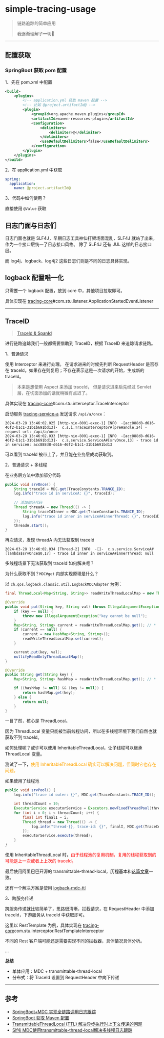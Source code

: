 # simple-tracing-usage

> 链路追踪的简单应用
> 
> ~~我逐渐理解了一切~~🤡

---

## 配置获取

### SpringBoot 获取 pom 配置

1、先在 pom.xml 中配置

```xml
<build>
    <plugins>
        <!-- application.yml 获取 maven 配置 -->
        <!-- 比如 @project.artifactId@ -->
        <plugin>
            <groupId>org.apache.maven.plugins</groupId>
            <artifactId>maven-resources-plugin</artifactId>
            <configuration>
                <delimiters>
                    <delimiter>@</delimiter>
                </delimiters>
                <useDefaultDelimiters>false</useDefaultDelimiters>
            </configuration>
        </plugin>
    </plugins>
</build>
```

2、在 application.yml 中获取

```yml
spring:
  application:
    name: @project.artifactId@
```

3、代码中如何使用？

直接使用 `@Value` 获取

## 日志门面与日志们

日志门面也就是 SLF4J，早期日志工具神仙打架场面混乱，SLF4J 就站了出来，作为一个接口层统一了日志接口风格。 
除了 SLF4J 还有 JUL 这样的日志接口层。

而 log4j、logback、log4j2 这些日志们则是不同的日志具体实现。

## logback 配置唯一化

只需要一个 logback 配置，放到 core 中，其他项目拉取即可。

具体实现在 [tracing-core](tracing-core)#com.stu.listener.ApplicationStartedEventListener

---

## TraceID

> [TraceId & SpanId](https://zhuanlan.zhihu.com/p/374885660)

进行链路追踪我们一般都需要借助到 TraceID，根据 TraceID 来追踪请求链路。

1、普通请求

使用 Interceptor 来进行处理。
在请求进来的时候先判断 RequestHeader 是否存在 traceId，如果存在则复用；不存在表示这是一次请求的开始，生成新的 traceId。

> 本来是想使用 Aspect 来添加 traceId， 但是请求进来后先经过 Servlet 层，在切面添加的话就稍微有点迟了。

具体实现在 [tracing-core](tracing-core)#com.stu.interceptor.TraceInterceptor

启动服务 [tracing-service-a](tracing-service-a) 发送请求 `/api/a/once`：

```shell
2024-03-28 13:46:02.025 [http-nio-8001-exec-1] INFO  -[acc888d8-d616-46f2-b1c1-31b1b691bd13]-  c.s.i.TraceInterceptor#[preHandle,24] - request url: /api/a/once
2024-03-28 13:46:02.033 [http-nio-8001-exec-1] INFO  -[acc888d8-d616-46f2-b1c1-31b1b691bd13]-  c.s.service.ServiceA#[srvOnce,13] - trace id in serviceA: acc888d8-d616-46f2-b1c1-31b1b691bd13
```

可以看到 traceId 被带上了，并且能在业务层成功获取到。

2、普通请求 + 多线程

在业务层方法中添加部分代码

```java
public void srvOnce() {
    String traceId = MDC.get(TraceConstants.TRANCE_ID);
    log.info("trace id in serviceA: {}", traceId);
    
    // 添加部分代码
    Thread threadA = new Thread(() -> {
        String traceIdInner = MDC.get(TraceConstants.TRANCE_ID);
        log.info("trace id inner in serviceA#innerThread: {}", traceIdInner);
    });
    threadA.start();
}
```

再次请求，发现 threadA 内无法获取到 traceId

```shell
2024-03-28 13:46:02.034 [Thread-2] INFO  -[]-  c.s.service.ServiceA#[lambda$srvOnce$0,17] - trace id inner in serviceA#innerThread: null
```

多线程场景下无法获取到 traceId 如何解决呢？

为什么获取不到？`MDC#get` 内部实现原理是什么？

以 `ch.qos.logback.classic.util.LogbackMDCAdapter` 为例：
```java
final ThreadLocal<Map<String, String>> readWriteThreadLocalMap = new ThreadLocal<Map<String, String>>();

@Override
public void put(String key, String val) throws IllegalArgumentException {
    if (key == null) {
        throw new IllegalArgumentException("key cannot be null");
    }
    Map<String, String> current = readWriteThreadLocalMap.get(); // *
    if (current == null) {
        current = new HashMap<String, String>();
        readWriteThreadLocalMap.set(current);
    }

    current.put(key, val);
    nullifyReadOnlyThreadLocalMap();
}

@Override
public String get(String key) {
    Map<String, String> hashMap = readWriteThreadLocalMap.get(); // *

    if ((hashMap != null) && (key != null)) {
        return hashMap.get(key);
    } else {
        return null;
    }
}
```

一目了然，核心是 ThreadLocal。

因为 ThreadLocal 变量只能被当前线程访问，所以在多线程环境下我们自然也就获取不到 traceId。

如何处理呢？或许可以使用 InheritableThreadLocal，让子线程可以继承 ThreadLocal 变量。

测试了一下，<span style="color: orange">使用 InheritableThreadLocal 确实可以解决问题，但同时它也存在问题。</span>

如果使用了线程池

```java
public void srvPool() {
    log.info("trace id outer: {}", MDC.get(TraceConstants.TRACE_ID));

    int threadCount = 10;
    ExecutorService executorService = Executors.newFixedThreadPool(threadCount);
    for (int i = 0; i < threadCount; i++) {
        final int finalI = i;
        Thread thread = new Thread(() -> {
            log.info("thread-{}, trace-id: {}", finalI, MDC.get(TraceConstants.TRACE_ID));
        });
        executorService.execute(thread);
    }
}
```

使用 InheritableThreadLocal 时，<span style="color: red">由于线程池的复用机制，复用的线程获取到的可能是上一次或者上上次的 traceId。</span>

最后使用阿里巴巴开源的 transmittable-thread-local，历程基本和[这篇文章](https://blog.csdn.net/xiaolong7713/article/details/127274003)一致。

还有一个解决方案是使用 [logback-mdc-ttl](https://github.com/ofpay/logback-mdc-ttl)

3、跨服务传递

跨服务传递就比较简单了，思路很清晰，拦截请求，在 RequestHeader 中添加 traceId，下游服务从 traceId 中获取即可。

这里以 RestTemplate 为例，具体实现在 [tracing-core](tracing-core)com.stu.interceptor.RestTemplateInterceptor

不同的 Rest 客户端可能还是需要实现不同的拦截器，具体情况具体分析。

...

**总结**
* 单体应用：MDC + transmittable-thread-local
* 分布式：将 TraceId 设置到 RequestHeader 中向下传递

---

## 参考

* [SpringBoot+MDC 实现全链路调用日志跟踪](https://juejin.cn/post/6844904101483020295)
* [SpringBoot 获取 Maven 配置](https://qinguan.github.io/2018/03/11/spring-boot-internal-properties-read/)
* [TransmittableThreadLocal (TTL) 解决异步执行时上下文传递的问题](https://houbb.github.io/2023/07/19/ttl)
* [Slf4j MDC使用transmittable-thread-local解决多线程日志跟踪](https://blog.csdn.net/xiaolong7713/article/details/127274003)